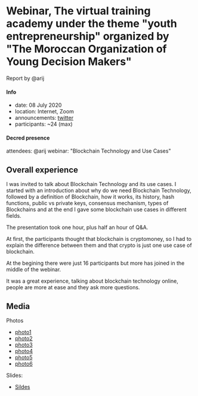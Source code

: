 # Webinar, The virtual training academy under the theme "youth entrepreneurship" organized by "The Moroccan Organization of Young Decision Makers"

Report by @arij

#### Info

- date: 08 July 2020
- location: Internet, Zoom
- announcements: [twitter](https://twitter.com/in_insaf/status/1280771474966675456)
- participants: ~24 (max)

#### Decred presence

attendees: @arij
webinar: "Blockchain Technology and Use Cases"

## Overall experience

I was invited to talk about Blockchain Technology and its use cases. I started with an introduction about why do we need Blockchain Technology, followed by a definition of Blockchain, how it works, its history, hash functions, public vs private keys, consensus mechanism, types of Blockchains and at the end I gave some blockchain use cases in different fields.

The presentation took one hour, plus half an hour of Q&A.

At first, the participants thought that blockchain is cryptomoney, so I had to explain the difference between them and that crypto is just one use case of blockchain.

At the begining there were just 16 participants but more has joined in the middle of the webinar.

It was a great experience, talking about blockchain technology online, people are more at ease and they ask more questions.

## Media

Photos

- [photo1](https://imgur.com/WVt23Br)
- [photo2](https://imgur.com/akQOHyF)
- [photo3](https://imgur.com/kBLfQka)
- [photo4](https://imgur.com/RJK3lFi)
- [photo5](https://imgur.com/XRJ9JAi)
- [photo6](https://imgur.com/MQyeDf0)

Slides:

- [Sildes](https://github.com/Insaf01/Decred-Videos-Ar/blob/master/ce7a7d3466687049fc04385aa0e.pdf)
